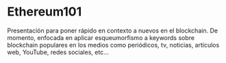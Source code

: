 # Ethereum101
Presentación para poner rápido en contexto a nuevos en el blockchain.  De momento, enfocada en aplicar esqueumorfismo a keywords sobre blockchain populares en los medios como periódicos, tv, noticias, artículos web, YouTube, redes sociales, etc...
